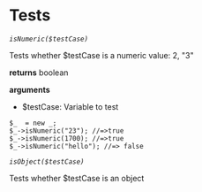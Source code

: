 # Tests

*`isNumeric($testCase)`*

Tests whether $testCase is a numeric value: 2, "3"

**returns** boolean

**arguments**
- $testCase: Variable to test

~~~
$_  = new _;
$_->isNumeric("23"); //=>true
$_->isNumeric(1700); //=>true
$_->isNumeric("hello"); //=> false
~~~

*`isObject($testCase)`*

Tests whether $testCase is an object

~~~

~~~

